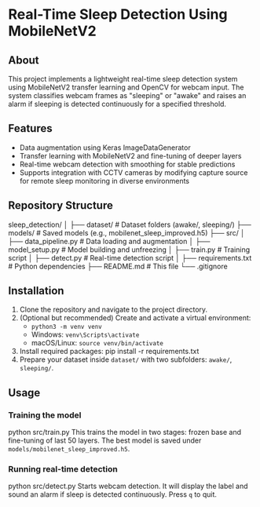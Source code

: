 # Real-Time Sleep Detection Using MobileNetV2

## About
This project implements a lightweight real-time sleep detection system using MobileNetV2 transfer learning and OpenCV for webcam input. The system classifies webcam frames as "sleeping" or "awake" and raises an alarm if sleeping is detected continuously for a specified threshold.

## Features
- Data augmentation using Keras ImageDataGenerator  
- Transfer learning with MobileNetV2 and fine-tuning of deeper layers  
- Real-time webcam detection with smoothing for stable predictions  
- Supports integration with CCTV cameras by modifying capture source for remote sleep monitoring in diverse environments

## Repository Structure
sleep_detection/
│
├── dataset/ # Dataset folders (awake/, sleeping/)
├── models/ # Saved models (e.g., mobilenet_sleep_improved.h5)
├── src/
│ ├── data_pipeline.py # Data loading and augmentation
│ ├── model_setup.py # Model building and unfreezing
│ ├── train.py # Training script
│ ├── detect.py # Real-time detection script
│
├── requirements.txt # Python dependencies
├── README.md # This file
└── .gitignore


## Installation

1. Clone the repository and navigate to the project directory.
2. (Optional but recommended) Create and activate a virtual environment:
   - `python3 -m venv venv`
   - Windows: `venv\Scripts\activate`
   - macOS/Linux: `source venv/bin/activate`
3. Install required packages:
pip install -r requirements.txt
4. Prepare your dataset inside `dataset/` with two subfolders: `awake/`, `sleeping/`.

## Usage

### Training the model
python src/train.py
This trains the model in two stages: frozen base and fine-tuning of last 50 layers. The best model is saved under `models/mobilenet_sleep_improved.h5`.

### Running real-time detection
python src/detect.py
Starts webcam detection. It will display the label and sound an alarm if sleep is detected continuously. Press `q` to quit.



